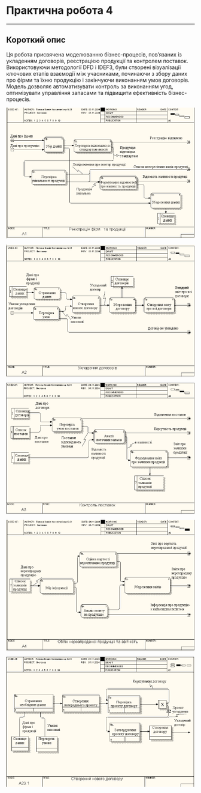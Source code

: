 # Практична робота 4
---
Короткий опис
---
Ця робота присвячена моделюванню бізнес-процесів, пов’язаних із укладенням договорів, реєстрацією продукції та контролем поставок. Використовуючи методології DFD і IDEF3, були створені візуалізації ключових етапів взаємодії між учасниками, починаючи з збору даних про фірми та їхню продукцію і закінчуючи виконанням умов договорів. Модель дозволяє автоматизувати контроль за виконанням угод, оптимізувати управління запасами та підвищити ефективність бізнес-процесів.

![ DFD діаграма для процесу “Реєстрація фірм та продукції”](1.png)

![ DFD діаграма для процесу “Укладення договорів”](2.png)

![ DFD діаграма для процесу “Контроль поставок”](3.png)

![ DFD діаграма для процесу “Облік нерозпроданої продукції та звітність”](4.png)

![ Рисунок 7 - IDEF3 діаграма для процесу “Створення нового договору”](5.png)
